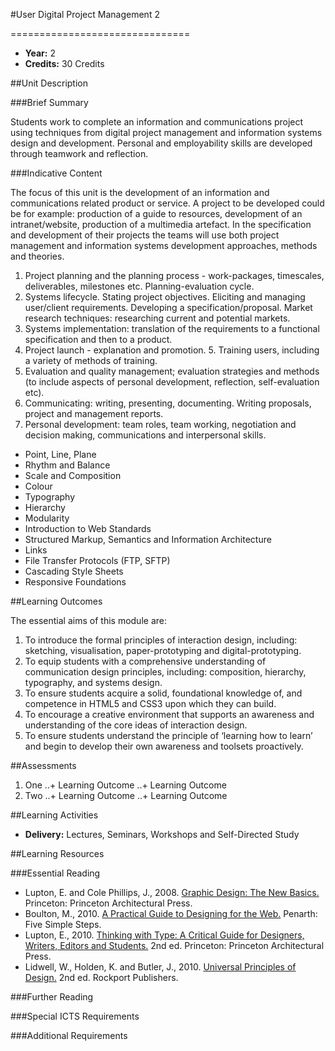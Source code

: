 #User Digital Project Management 2
<!-- Temporary title -->
===============================

+ __Year:__ 2
+ __Credits:__ 30 Credits


##Unit Description

###Brief Summary

<!-- 140 characters -->

Students work to complete an information and communications project using techniques from digital project management and information systems design and development. Personal and employability skills are developed through teamwork and reflection.

###Indicative Content

The focus of this unit is the development of an information and communications related product or service. A project to be developed could be for example: production of a guide to resources, development of an intranet/website, production of a multimedia artefact. In the specification and development of their projects the teams will use both project management and information systems development approaches, methods and theories. 
1. Project planning and the planning process - work-packages, timescales, deliverables, milestones etc. Planning-evaluation cycle. 
2. Systems lifecycle. Stating project objectives. Eliciting and managing user/client requirements. Developing a specification/proposal. Market research techniques: researching current and potential markets. 
3. Systems implementation: translation of the requirements to a functional specification and then to a product. 
4. Project launch - explanation and promotion. 5. Training users, including a variety of methods of training. 
6. Evaluation and quality management; evaluation strategies and methods (to include aspects of personal development, reflection, self-evaluation etc). 
7. Communicating: writing, presenting, documenting. Writing proposals, project and management reports. 
8. Personal development: team roles, team working, negotiation and decision making, communications and interpersonal skills.

+ Point, Line, Plane
+ Rhythm and Balance
+ Scale and Composition
+ Colour
+ Typography
+ Hierarchy
+ Modularity
+ Introduction to Web Standards
+ Structured Markup, Semantics and Information Architecture
+ Links
+ File Transfer Protocols (FTP, SFTP)
+ Cascading Style Sheets
+ Responsive Foundations

##Learning Outcomes

The essential aims of this module are:

1. To introduce the formal principles of interaction design, including: sketching, visualisation, paper-prototyping and digital-prototyping.
1. To equip students with a comprehensive understanding of communication design principles, including: composition, hierarchy, typography, and systems design.
1. To ensure students acquire a solid, foundational knowledge of, and competence in HTML5 and CSS3 upon which they can build.
1. To encourage a creative environment that supports an awareness and understanding of the core ideas of interaction design.
1. To ensure students understand the principle of ‘learning how to learn’ and begin to develop their own awareness and toolsets proactively.


##Assessments

1. One
..+ Learning Outcome
..+ Learning Outcome
2. Two
..+ Learning Outcome
..+ Learning Outcome

##Learning Activities

+ __Delivery:__ Lectures, Seminars, Workshops and Self-Directed Study

##Learning Resources

###Essential Reading

+ Lupton, E. and Cole Phillips, J., 2008. [Graphic Design: The New Basics.](http://www.amazon.co.uk/exec/obidos/ASIN/1568987021/monographic-21) Princeton: Princeton Architectural Press.
+ Boulton, M., 2010. [A Practical Guide to Designing for the Web.](http://www.fivesimplesteps.com/products/a-practical-guide-to-designing-for-the-web) Penarth: Five Simple Steps.
+ Lupton, E., 2010. [Thinking with Type: A Critical Guide for Designers, Writers, Editors and Students.](http://www.amazon.co.uk/exec/obidos/ASIN/1568989695/monographic-21) 2nd ed. Princeton: Princeton Architectural Press.
+ Lidwell, W., Holden, K. and Butler, J., 2010. [Universal Principles of Design.](http://www.amazon.co.uk/exec/obidos/ASIN/1592535879/monographic-21) 2nd ed. Rockport Publishers.


###Further Reading



###Special ICTS Requirements

###Additional Requirements

<!--

Notes

-->




